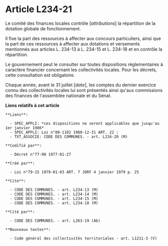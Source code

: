 # Article L234-21

Le comité des finances locales contrôle [*attributions*] la répartition de la dotation globale de fonctionnement.

Il fixe la part des ressources à affecter aux concours particuliers, ainsi que la part de ces ressources à affecter aux
dotations et versements mentionnés aux articles L. 234-13 à L. 234-15 et L. 234-18 et en contrôle la répartition.

Le gouvernement peut le consulter sur toutes dispositions réglementaires à caractère financier concernant les collectivités
locales. Pour les décrets, cette consultation est obligatoire.

Chaque année, avant le 31 juillet [*date*], les comptes du dernier exercice connu des collectivités locales lui sont
présentés ainsi qu'aux commissions des finances de l'assemblée nationale et du Sénat.

**Liens relatifs à cet article**

	**Liens**:

	  - SPEC_APPLI: *ces dispositions ne seront applicables que jusqu'au 1er janvier 1986*
	  - SPEC_APPLI: Loi n°80-1102 1980-12-31 ART. 22 :
	  - TXT_ASSOCIE: CODE DES COMMUNES. - art. L234-20 (M)

	**Codifié par**:

	  - Décret n°77-90 1977-01-27

	**Créé par**:

	  - Loi n°79-15 1979-01-03 ART. 7 JORF 4 janvier 1979 p. 25

	**Cite**:

	  - CODE DES COMMUNES. - art. L234-13 (M)
	  - CODE DES COMMUNES. - art. L234-14 (M)
	  - CODE DES COMMUNES. - art. L234-15 (M)
	  - CODE DES COMMUNES. - art. L234-18 (M)

	**Cité par**:

	  - CODE DES COMMUNES. - art. L263-19 (Ab)

	**Nouveaux textes**:

	  - Code général des collectivités territoriales - art. L1211-3 (V)
